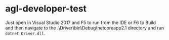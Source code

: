 # agl-developer-test
Just open in Visual Studio 2017 and F5 to run from the IDE or F6 to Build and then navigate to the .\Driver\bin\Debug\netcoreapp2.1 directory and run `dotnet Driver.dll`.
